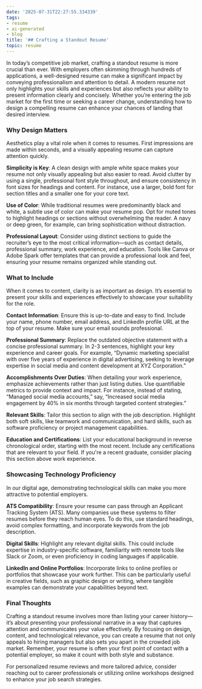 ```yaml
---
date: '2025-07-31T22:27:55.334339'
tags:
- resume
- ai-generated
- blog
title: '## Crafting a Standout Resume'
topic: resume
---
```


In today’s competitive job market, crafting a standout resume is more crucial than ever. With employers often skimming through hundreds of applications, a well-designed resume can make a significant impact by conveying professionalism and attention to detail. A modern resume not only highlights your skills and experiences but also reflects your ability to present information clearly and concisely. Whether you’re entering the job market for the first time or seeking a career change, understanding how to design a compelling resume can enhance your chances of landing that desired interview.

### Why Design Matters

Aesthetics play a vital role when it comes to resumes. First impressions are made within seconds, and a visually appealing resume can capture attention quickly. 

**Simplicity is Key**: A clean design with ample white space makes your resume not only visually appealing but also easier to read. Avoid clutter by using a single, professional font style throughout, and ensure consistency in font sizes for headings and content. For instance, use a larger, bold font for section titles and a smaller one for your core text.

**Use of Color**: While traditional resumes were predominantly black and white, a subtle use of color can make your resume pop. Opt for muted tones to highlight headings or sections without overwhelming the reader. A navy or deep green, for example, can bring sophistication without distraction.

**Professional Layout**: Consider using distinct sections to guide the recruiter’s eye to the most critical information—such as contact details, professional summary, work experience, and education. Tools like Canva or Adobe Spark offer templates that can provide a professional look and feel, ensuring your resume remains organized while standing out.

### What to Include

When it comes to content, clarity is as important as design. It’s essential to present your skills and experiences effectively to showcase your suitability for the role.

**Contact Information**: Ensure this is up-to-date and easy to find. Include your name, phone number, email address, and LinkedIn profile URL at the top of your resume. Make sure your email sounds professional.

**Professional Summary**: Replace the outdated objective statement with a concise professional summary. In 2-3 sentences, highlight your key experience and career goals. For example, “Dynamic marketing specialist with over five years of experience in digital advertising, seeking to leverage expertise in social media and content development at XYZ Corporation.”

**Accomplishments Over Duties**: When detailing your work experience, emphasize achievements rather than just listing duties. Use quantifiable metrics to provide context and impact. For instance, instead of stating, “Managed social media accounts,” say, “Increased social media engagement by 40% in six months through targeted content strategies.”

**Relevant Skills**: Tailor this section to align with the job description. Highlight both soft skills, like teamwork and communication, and hard skills, such as software proficiency or project management capabilities.

**Education and Certifications**: List your educational background in reverse chronological order, starting with the most recent. Include any certifications that are relevant to your field. If you're a recent graduate, consider placing this section above work experience.

### Showcasing Technology Proficiency

In our digital age, demonstrating technological skills can make you more attractive to potential employers.

**ATS Compatibility**: Ensure your resume can pass through an Applicant Tracking System (ATS). Many companies use these systems to filter resumes before they reach human eyes. To do this, use standard headings, avoid complex formatting, and incorporate keywords from the job description.

**Digital Skills**: Highlight any relevant digital skills. This could include expertise in industry-specific software, familiarity with remote tools like Slack or Zoom, or even proficiency in coding languages if applicable.

**LinkedIn and Online Portfolios**: Incorporate links to online profiles or portfolios that showcase your work further. This can be particularly useful in creative fields, such as graphic design or writing, where tangible examples can demonstrate your capabilities beyond text.

### Final Thoughts

Crafting a standout resume involves more than listing your career history—it’s about presenting your professional narrative in a way that captures attention and communicates your value effectively. By focusing on design, content, and technological relevance, you can create a resume that not only appeals to hiring managers but also sets you apart in the crowded job market. Remember, your resume is often your first point of contact with a potential employer, so make it count with both style and substance.

For personalized resume reviews and more tailored advice, consider reaching out to career professionals or utilizing online workshops designed to enhance your job search strategies.